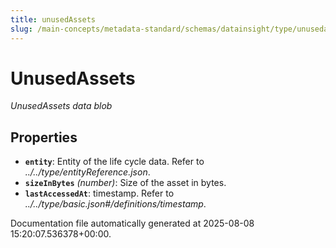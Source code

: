 ```yaml
---
title: unusedAssets
slug: /main-concepts/metadata-standard/schemas/datainsight/type/unusedassets
---
```


# UnusedAssets

*UnusedAssets data blob*

## Properties

- **`entity`**: Entity of the life cycle data. Refer to *../../type/entityReference.json*.
- **`sizeInBytes`** *(number)*: Size of the asset in bytes.
- **`lastAccessedAt`**: timestamp. Refer to *../../type/basic.json#/definitions/timestamp*.


Documentation file automatically generated at 2025-08-08 15:20:07.536378+00:00.
